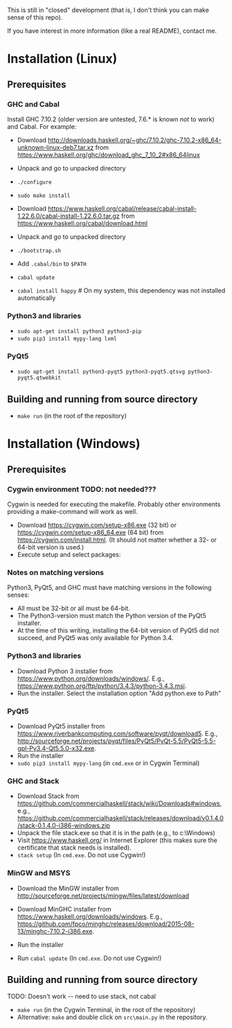 This is still in "closed" development (that is, I don't think you can
make sense of this repo).

If you have interest in more information (like a real README), contact me.



# Installation (Linux)

## Prerequisites

### GHC and Cabal

Install GHC 7.10.2 (older version are untested, 7.6.* is known *not* to work) and Cabal. For example:

* Download http://downloads.haskell.org/~ghc/7.10.2/ghc-7.10.2-x86_64-unknown-linux-deb7.tar.xz from https://www.haskell.org/ghc/download_ghc_7_10_2#x86_64linux
* Unpack and go to unpacked directory
* `./configure`
* `sudo make install`

* Download https://www.haskell.org/cabal/release/cabal-install-1.22.6.0/cabal-install-1.22.6.0.tar.gz from https://www.haskell.org/cabal/download.html
* Unpack and go to unpacked directory
* `./bootstrap.sh`
* Add `.cabal/bin` to `$PATH`

* `cabal update`
* `cabal install happy`  # On my system, this dependency was not installed automatically

### Python3 and libraries

* `sudo apt-get install python3 python3-pip`
* `sudo pip3 install mypy-lang lxml`

### PyQt5

* `sudo apt-get install python3-pyqt5 python3-pyqt5.qtsvg python3-pyqt5.qtwebkit`


## Building and running from source directory

* `make run` (in the root of the repository)



# Installation (Windows)

## Prerequisites

### Cygwin environment TODO: not needed???

Cygwin is needed for executing the makefile. Probably other environments providing a make-command will work as well.

* Download https://cygwin.com/setup-x86.exe (32 bit) or https://cygwin.com/setup-x86_64.exe (64 bit) from https://cygwin.com/install.html. (It should not matter whether a 32- or 64-bit version is used.)
* Execute setup and select packages:

### Notes on matching versions

Python3, PyQt5, and GHC must have matching versions in the following senses:

* All must be 32-bit or all must be 64-bit.
* The Python3-version must match the Python version of the PyQt5 installer.
* At the time of this writing, installing the 64-bit version of PyQt5 did not succeed, and PyQt5 was only available for Python 3.4.

### Python3 and libraries

* Download Python 3 installer from https://www.python.org/downloads/windows/. E.g., https://www.python.org/ftp/python/3.4.3/python-3.4.3.msi.
* Run the installer. Select the installation option "Add python.exe to Path"

### PyQt5

* Download PyQt5 installer from https://www.riverbankcomputing.com/software/pyqt/download5. E.g., http://sourceforge.net/projects/pyqt/files/PyQt5/PyQt-5.5/PyQt5-5.5-gpl-Py3.4-Qt5.5.0-x32.exe.
* Run the installer
* `sudo pip3 install mypy-lang` (in `cmd.exe` or in Cygwin Terminal)

### GHC and Stack

* Download Stack from https://github.com/commercialhaskell/stack/wiki/Downloads#windows, e.g., https://github.com/commercialhaskell/stack/releases/download/v0.1.4.0/stack-0.1.4.0-i386-windows.zip
* Unpack the file stack.exe so that it is in the path (e.g., to c:\Windows)
* Visit https://www.haskell.org/ in Internet Explorer (this makes sure the certificate that stack needs is installed).
* `stack setup` (In `cmd.exe`. Do not use Cygwin!)

### MinGW and MSYS

* Download the MinGW installer from http://sourceforge.net/projects/mingw/files/latest/download



* Download MinGHC installer from https://www.haskell.org/downloads/windows. E.g., https://github.com/fpco/minghc/releases/download/2015-08-13/minghc-7.10.2-i386.exe.
* Run the installer
* Run `cabal update` (In `cmd.exe`. Do not use Cygwin!)

## Building and running from source directory

TODO: Doesn't work -- need to use stack, not cabal

* `make run` (in the Cygwin Terminal, in the root of the repository)
* Alternative: `make` and double click on `src\main.py` in the repository.
